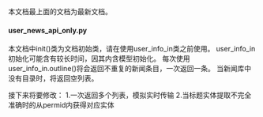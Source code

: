 本文档最上面的文档为最新文档。


#### user_news_api_only.py
本文档中init()类为文档初始类，请在使用user_info_in类之前使用。
user_info_in初始化可能含有较长时间，因其内含模型初始化。
每次使用user_info_in.outline()将会返回不重复的新闻条目，一次返回一条。
当新闻库中没有目录时，将返回空列表。

接下来将要修改：
1.一次返回多个列表，模拟实时传输
2.当标题实体提取不完全准确时的从permid内获得对应实体
